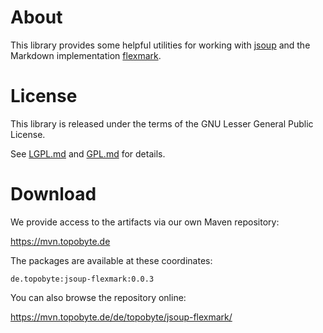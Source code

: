 # About

This library provides some helpful utilities for working
with [jsoup](https://github.com/jhy/jsoup/) and the Markdown
implementation [flexmark](https://github.com/vsch/flexmark-java).

# License

This library is released under the terms of the GNU Lesser General Public
License.

See [LGPL.md](LGPL.md) and [GPL.md](GPL.md) for details.

# Download

We provide access to the artifacts via our own Maven repository:

<https://mvn.topobyte.de>

The packages are available at these coordinates:

    de.topobyte:jsoup-flexmark:0.0.3

You can also browse the repository online:

<https://mvn.topobyte.de/de/topobyte/jsoup-flexmark/>
